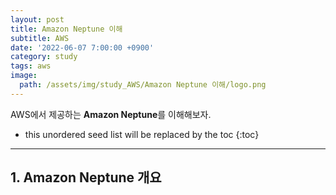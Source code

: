 ```yaml
---
layout: post
title: Amazon Neptune 이해
subtitle: AWS
date: '2022-06-07 7:00:00 +0900'
category: study
tags: aws
image:
  path: /assets/img/study_AWS/Amazon Neptune 이해/logo.png
---
```


AWS에서 제공하는 **Amazon Neptune**를 이해해보자.

<!--more-->

* this unordered seed list will be replaced by the toc
{:toc}

<hr/>

## 1. Amazon Neptune 개요

